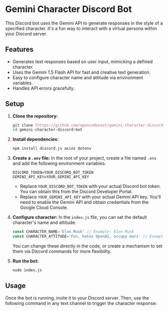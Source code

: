 # Gemini Character Discord Bot

This Discord bot uses the Gemini API to generate responses in the style of a specified character.  It's a fun way to interact with a virtual persona within your Discord server.

## Features

*   Generates text responses based on user input, mimicking a defined character.
*   Uses the Gemini 1.5 Flash API for fast and creative text generation.
*   Easy to configure character name and attitude via environment variables.
*   Handles API errors gracefully.

## Setup

1.  **Clone the repository:**

    ```bash
    git clone [https://github.com/opencodenest/gemini-character-discord-bot.git](https://www.google.com/search?q=https://github.com/opencodenest/gemini-character-discord-bot.git)
    cd gemini-character-discord-bot
    ```

2.  **Install dependencies:**

    ```bash
    npm install discord.js axios dotenv
    ```

3.  **Create a `.env` file:**  In the root of your project, create a file named `.env` and add the following environment variables:

    ```
    DISCORD_TOKEN=YOUR_DISCORD_BOT_TOKEN
    GEMINI_API_KEY=YOUR_GEMINI_API_KEY
    ```

    *   Replace `YOUR_DISCORD_BOT_TOKEN` with your actual Discord bot token.  You can obtain this from the Discord Developer Portal.
    *   Replace `YOUR_GEMINI_API_KEY` with your actual Gemini API key. You'll need to enable the Gemini API and obtain credentials from the Google Cloud Console.

4.  **Configure character:**  In the `index.js` file, you can set the default character's name and attitude:

    ```javascript
    const CHARACTER_NAME='Elon Musk' // Example: Elon Musk
    const CHARACTER_ATTITUDE='Fun, hates OpenAI, occupy mars' // Example: Fun, hates OpenAI, occupy mars
    ```
    You can change these directly in the code, or create a mechanism to set them via Discord commands for more flexibility.

5.  **Run the bot:**

    ```bash
    node index.js
    ```

## Usage

Once the bot is running, invite it to your Discord server.  Then, use the following command in any text channel to trigger the character response: